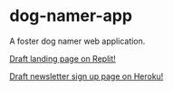 # dog-namer-app

A foster dog namer web application.

[Draft landing page on Replit!](https://dog-namer-app.faraja.repl.co/)

[Draft newsletter sign up page on Heroku!](https://peaceful-basin-14103.herokuapp.com/)
